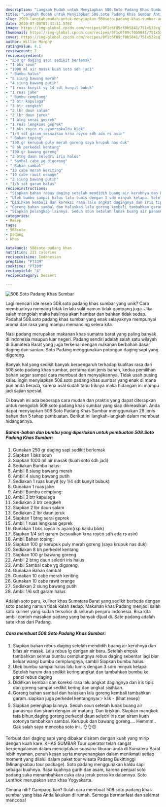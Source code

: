 ```yaml
---
description: "Langkah Mudah untuk Menyiapkan 508.Soto Padang Khas Sumbar Anti Gagal"
title: "Langkah Mudah untuk Menyiapkan 508.Soto Padang Khas Sumbar Anti Gagal"
slug: 2909-langkah-mudah-untuk-menyiapkan-508soto-padang-khas-sumbar-anti-gagal
date: 2020-07-08T07:41:11.576Z
image: https://img-global.cpcdn.com/recipes/0f1c6f09cf0b5841/751x532cq70/508soto-padang-khas-sumbar-foto-resep-utama.jpg
thumbnail: https://img-global.cpcdn.com/recipes/0f1c6f09cf0b5841/751x532cq70/508soto-padang-khas-sumbar-foto-resep-utama.jpg
cover: https://img-global.cpcdn.com/recipes/0f1c6f09cf0b5841/751x532cq70/508soto-padang-khas-sumbar-foto-resep-utama.jpg
author: Willie Murphy
ratingvalue: 4.1
reviewcount: 7
recipeingredient:
- "250 gr daging sapi sedikit berlemak"
- "1 bks soun"
- "1000 ml air masak kuah soto sdh jadi"
- " Bumbu halus"
- "8 siung bawang merah"
- "4 siung bawang putih"
- "1 ruas kunyit sy 14 sdt kunyit bubuk"
- "1 ruas jahe"
- " Bumbu cemplung"
- "3 btr kapulaga"
- "3 btr cengkeh"
- "2 lbr daun salam"
- "2 lbr daun jeruk"
- "1 btng serai geprek"
- "1 ruas lengkuas geprek"
- "1 bks royco rs ayamrspkaldu blok"
- "1/4 sdt garam sesuaikan krna royco sdh ada rs asin"
- " Bahan toping"
- "100 gr kerupuk puly merah goreng saya krupuk nas duk"
- "8 bh perkedel kentang"
- "100 gr bawang goreng"
- "2 btng daun seledri iris halus"
- " Sambal cabe yg digoreng"
- " Bahan sambal"
- "10 cabe merah keriting"
- "10 cabe rawit orange"
- "2 siung bawang putih"
- "1/6 sdt garam halus"
recipeinstructions:
- "Siapkan bahan rebus daging setelah mendidih buang air keruhnya dan bilas air masak. Lalu rebus lg dengan air baru. Setelah empuk tambahkan semua bumbu cemplungnya rebus daging sebentar lagi biar keluar wangi bumbu cemplungnya, sambil Siapkan bumbu halus."
- "Ulek bumbu sampai halus lalu tumis dengan 3 sdm minyak kelapa. Setelah harum dan sedikit kering angkat dan tambahkan bumbu ke panci rebus daging"
- "Didihkan kembali dan koreksi rasa lalu angkat dagingnya dan iris tipis dan goreng sampai sedikit kering dan angkat sisihkan."
- "Goreng bahan sambal dan haluskan lalu goreng kembali tambahkan garam..siapkan juga perkedel kentangnya👉 klik             (lihat resep)"
- "Siapkan pelengkap lainnya. Seduh soun setelah lunak buang air panasnya dan siram dengan air matang. Dan tiriskan. Siapkan mangkok tata bihun,daging goreng perkedel daun seledri iris dan siram kuah sotonya tambahkan sambal. Kerupuk dan bawang goreng.... Hemmm.. Gak salah saya mencoba soto ini.. 👌👌😊"
categories:
- Resep
tags:
- 508soto
- padang
- khas

katakunci: 508soto padang khas 
nutrition: 221 calories
recipecuisine: Indonesian
preptime: "PT33M"
cooktime: "PT30M"
recipeyield: "4"
recipecategory: Dessert

---
```



![508.Soto Padang Khas Sumbar](https://img-global.cpcdn.com/recipes/0f1c6f09cf0b5841/751x532cq70/508soto-padang-khas-sumbar-foto-resep-utama.jpg)

Lagi mencari ide resep 508.soto padang khas sumbar yang unik? Cara membuatnya memang tidak terlalu sulit namun tidak gampang juga. Jika salah mengolah maka hasilnya akan hambar dan bahkan tidak sedap. Padahal 508.soto padang khas sumbar yang enak selayaknya mempunyai aroma dan rasa yang mampu memancing selera kita.

Nasi padang merupakan makanan khas sumatra barat yang paling banyak di indonesia maupun luar negeri. Padang sendiri adalah salah satu wilayah di Sumatera Barat yang juga terkenal dengan makanan berbahan dasar daging dan santan. Soto Padang menggunakan potongan daging sapi yang digoreng.

Banyak hal yang sedikit banyak berpengaruh terhadap kualitas rasa dari 508.soto padang khas sumbar, pertama dari jenis bahan, kedua pemilihan bahan segar sampai cara membuat dan menyajikannya. Tidak usah pusing kalau ingin menyiapkan 508.soto padang khas sumbar yang enak di mana pun anda berada, karena asal sudah tahu triknya maka hidangan ini mampu jadi sajian spesial.


Di bawah ini ada beberapa cara mudah dan praktis yang dapat diterapkan untuk mengolah 508.soto padang khas sumbar yang siap dikreasikan. Anda dapat menyiapkan 508.Soto Padang Khas Sumbar menggunakan 28 jenis bahan dan 5 tahap pembuatan. Berikut ini langkah-langkah dalam membuat hidangannya.

<!--inarticleads1-->

##### Bahan-bahan dan bumbu yang diperlukan untuk pembuatan 508.Soto Padang Khas Sumbar:

1. Gunakan 250 gr daging sapi sedikit berlemak
1. Siapkan 1 bks soun
1. Siapkan 1000 ml air masak (kuah soto sdh jadi)
1. Sediakan  Bumbu halus:
1. Ambil 8 siung bawang merah
1. Ambil 4 siung bawang putih
1. Sediakan 1 ruas kunyit (sy 1/4 sdt kunyit bubuk)
1. Gunakan 1 ruas jahe
1. Ambil  Bumbu cemplung:
1. Ambil 3 btr kapulaga
1. Sediakan 3 btr cengkeh
1. Siapkan 2 lbr daun salam
1. Sediakan 2 lbr daun jeruk
1. Siapkan 1 btng serai geprek
1. Ambil 1 ruas lengkuas geprek
1. Gunakan 1 bks royco rs ayam(rsp.kaldu blok)
1. Siapkan 1/4 sdt garam (sesuaikan krna royco sdh ada rs asin)
1. Ambil  Bahan toping:
1. Siapkan 100 gr kerupuk puly merah goreng (saya krupuk nas duk)
1. Sediakan 8 bh perkedel kentang
1. Siapkan 100 gr bawang goreng
1. Ambil 2 btng daun seledri iris halus
1. Ambil  Sambal cabe yg digoreng
1. Gunakan  Bahan sambal
1. Gunakan 10 cabe merah keriting
1. Gunakan 10 cabe rawit orange
1. Sediakan 2 siung bawang putih
1. Ambil 1/6 sdt garam halus


Adalah soto paru, kuliner khas Sumatera Barat yang sedikit berbeda dengan soto padang namun tidak kalah sedap. Makanan khas Padang menjadi salah satu kuliner yang sudah tersohor di seluruh penjuru Indonesia. Bisa kita ambil contoh masakan padang yang banyak dijual di. Sate padang adalah sate khas dari Padang. 

<!--inarticleads2-->

##### Cara membuat 508.Soto Padang Khas Sumbar:

1. Siapkan bahan rebus daging setelah mendidih buang air keruhnya dan bilas air masak. Lalu rebus lg dengan air baru. Setelah empuk tambahkan semua bumbu cemplungnya rebus daging sebentar lagi biar keluar wangi bumbu cemplungnya, sambil Siapkan bumbu halus.
1. Ulek bumbu sampai halus lalu tumis dengan 3 sdm minyak kelapa. Setelah harum dan sedikit kering angkat dan tambahkan bumbu ke panci rebus daging
1. Didihkan kembali dan koreksi rasa lalu angkat dagingnya dan iris tipis dan goreng sampai sedikit kering dan angkat sisihkan.
1. Goreng bahan sambal dan haluskan lalu goreng kembali tambahkan garam..siapkan juga perkedel kentangnya👉 klik -             (lihat resep)
1. Siapkan pelengkap lainnya. Seduh soun setelah lunak buang air panasnya dan siram dengan air matang. Dan tiriskan. Siapkan mangkok tata bihun,daging goreng perkedel daun seledri iris dan siram kuah sotonya tambahkan sambal. Kerupuk dan bawang goreng.... Hemmm.. Gak salah saya mencoba soto ini.. 👌👌😊


Terbuat dari daging sapi yang dibakar disiram dengan kuah yang mirip dengan kuah kare. KHAS SUMBAR Tour operator telah sangat berpengalaman dalam menciptakan suasana liburan anda di Sumatera Barat lebih nyaman, penuh kesan serta menyenangkan dalam menikmati setiap moment yang dilalui dalam paket tour wisata Padang Bukittinggi (Minangkabau tour package). Soto padang menggunakan kaldu sapi sebagai kuahnya. Rasa kuahnya gurih dan asam, karena penjual soto padang suka menambahkan cuka atau jeruk peras ke dalamnya. Soto Lenthok merupakan soto khas Yogyakarta. 

Gimana nih? Gampang kan? Itulah cara membuat 508.soto padang khas sumbar yang bisa Anda lakukan di rumah. Semoga bermanfaat dan selamat mencoba!
